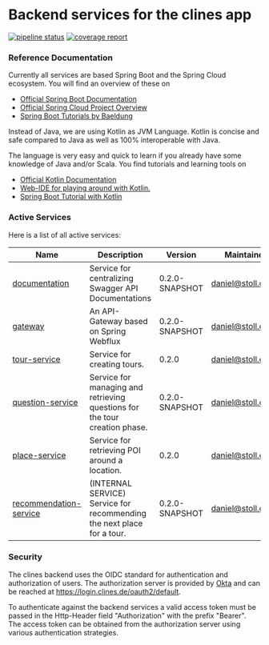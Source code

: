 # Backend services for the clines app


[![pipeline status](https://gitlab.com/c-lines/backend/badges/master/pipeline.svg)](https://gitlab.com/c-lines/backend/commits/master)
[![coverage report](https://gitlab.com/c-lines/backend/badges/master/coverage.svg)](https://gitlab.com/c-lines/backend/commits/master)

### Reference Documentation
Currently all services are based Spring Boot and the Spring Cloud ecosystem. You will find an overview of these on

* [Official Spring Boot Documentation](https://docs.spring.io/spring-boot/docs/current/reference/html/)
* [Official Spring Cloud Project Overview](https://spring.io/projects/spring-cloud)
* [Spring Boot Tutorials by Baeldung](https://www.baeldung.com/spring-boot)

Instead of Java, we are using Kotlin as JVM Language. Kotlin is concise and safe compared to Java as 
well as 100% interoperable with Java.

The language is very easy and quick to learn if you already have some knowledge of Java and/or Scala. You find 
tutorials and learning tools on

* [Official Kotlin Documentation](https://kotlinlang.org/docs/reference/)
* [Web-IDE for playing around with Kotlin.](https://play.kotlinlang.org/)
* [Spring Boot Tutorial with Kotlin](https://spring.io/guides/tutorials/spring-boot-kotlin/)

### Active Services
Here is a list of all active services:

| Name          | Description   | Version       | Maintainer    | Documentation |
| ------------- | ------------- | ------------- | ------------- | ------------- |
| [documentation](/documentation)  | Service for centralizing Swagger API Documentations | 0.2.0-SNAPSHOT | daniel@stoll.cloud | [docs](https://docs.clines.de/swagger-ui.html)
| [gateway](/gateway)  | An API-Gateway based on Spring Webflux  | 0.2.0-SNAPSHOT | daniel@stoll.cloud | -
| [tour-service](/tour-service)  | Service for creating tours. | 0.2.0 | daniel@stoll.cloud | [docs](https://docs.clines.de/swagger-ui.html#/tour-service)
| [question-service](/question-service)  | Service for managing and retrieving questions for the tour creation phase. | 0.2.0-SNAPSHOT | daniel@stoll.cloud | [docs](https://docs.clines.de/swagger-ui.html#/question-service)
| [place-service](/place-service)  | Service for retrieving POI around a location. | 0.2.0 | daniel@stoll.cloud | [docs](https://docs.clines.de/swagger-ui.html#/place-service)
| [recommendation-service](/recommendation-service)  | (INTERNAL SERVICE) Service for recommending the next place for a tour. | 0.2.0-SNAPSHOT | daniel@stoll.cloud | [docs](https://docs.clines.de/swagger-ui.html#/recommendation-service)

### Security
The clines backend uses the OIDC standard for authentication and authorization of users. The authorization server is 
provided by [Okta](https://www.okta.com/) and can be reached at https://login.clines.de/oauth2/default.

To authenticate against the backend services a valid access token must be passed in the Http-Header field 
"Authorization" with the prefix "Bearer". The access token can be obtained from the authorization server using various 
authentication strategies.




